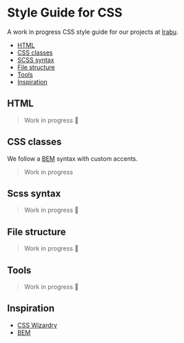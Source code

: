 # Style Guide for CSS

A work in progress CSS style guide for our projects at [Irabu](http://irabu.co.tz).

- [HTML](#html)
- [CSS classes](#css-classes)
- [SCSS syntax](#scss-syntax)
- [File structure](#file-structure)
- [Tools](#tools)
- [Inspiration](#inspiration)

<a name="html"></a>
## HTML 

> Work in progress :construction:


<a name="css-classes"></a>
## CSS classes

We follow a [BEM](http://getbem.com/introduction/) syntax with custom accents.

> Work in progress

<a name="scss-syntax"></a>
## Scss syntax 
 
> Work in progress :construction:

<a name="file-structure"></a>
## File structure

> Work in progress :construction:

<a name="tools"></a>
## Tools

> Work in progress :construction:

<a name="inspiration"></a>
## Inspiration

- [CSS Wizardry](https://csswizardry.com) 
- [BEM](http://getbem.com/introduction/)
